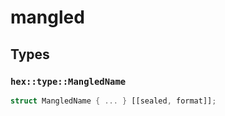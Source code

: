 # mangled


## Types

### `hex::type::MangledName`

```rust
struct MangledName { ... } [[sealed, format]];
```
